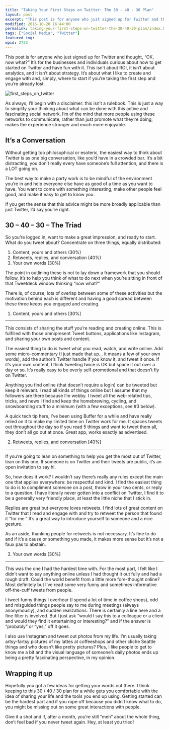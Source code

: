 ```yaml
---
title: "Taking Your First Steps on Twitter: The 30 - 40 - 30 Plan"
layout: post
excerpt: "This post is for anyone who just signed up for Twitter and thought, 'OK, now what?' It’s for the businesses and individuals curious about how to get started on Twitter and have fun with it."
modified: 2016-10-20 16:44:00
permalink: taking-your-first-steps-on-twitter-the-30-40-30-plan/index.html
tags: ["Social Media", "Twitter"]
featured_img:
wpid: 2722
---
```



This post is for anyone who just signed up for Twitter and thought, “OK, now what?” It’s for the businesses and individuals curious about how to get started on Twitter and have fun with it. This isn’t about ROI, it isn’t about analytics, and it isn’t about strategy. It’s about what I like to create and engage with and, simply, where to start if you’re taking the first step and you’re already lost.

![](/_images/2012/02/first_steps_on_twitter.jpg "first_steps_on_twitter")

As always, I’ll begin with a disclaimer: this isn’t a rulebook. This is just a way to simplify your thinking about what can be done with this active and fascinating social network. I’m of the mind that more people using these networks to communicate, rather than just promote what they’re doing, makes the experience stronger and much more enjoyable.

It’s a Conversation
-------------------

Without getting too philosophical or esoteric, the easiest way to think about Twitter is as one big conversation, like you’d have in a crowded bar. It’s a bit distracting, you don’t really every have someone’s full attention, and there is a LOT going on.

The best way to make a party work is to be mindful of the environment you’re in and help everyone else have as good of a time as you want to have. You want to come with something interesting, make other people feel good, and make it easy to get to know you.

If you get the sense that this advice might be more broadly applicable than just Twitter, I’d say you’re right.

30 – 40 – 30 – The Triad
------------------------

So you’re logged in, want to make a great impression, and ready to start. What do you tweet about? Concentrate on three things, equally distributed:

1. Content, yours and others (30%)
2. Retweets, replies, and conversation (40%)
3. Your own words (30%)

The point in outlining these is not to lay down a framework that you should follow, it’s to help you think of what to do next when you’re sitting in front of that Tweetdeck window thinking “now what?”

There is, of course, lots of overlap between some of these activities but the motivation behind each is different and having a good spread between these three keeps you engaged and creating.

1) Content, yours and others \[30%\]
------------------------------------

This consists of sharing the stuff you’re reading and creating online. This is fulfilled with those omnipresent Tweet buttons, applications like Instagram, and sharing your own posts and content.

The easiest thing to do is tweet what you read, watch, and write online. Add some micro-commentary (I just made that up… it means a few of your own words), add the author’s Twitter handle if you know it, and tweet it once. If it’s your own content, I think tweeting twice is OK but space it out over a day or so. It’s really easy to be overly self-promotional and that doesn’t fly on Twitter.

Anything you find online (that doesn’t require a login) can be tweeted but keep it relevant. I read all kinds of things online but I assume that my followers are there because I’m webby. I tweet all the web-related tips, tricks, and news I find and keep the homebrewing, cycling, and snowboarding stuff to a minimum (with a few exceptions, see #3 below).

A quick tech tip here, I’ve been using Buffer for a while and have really relied on it to make my limited time on Twitter work for me. It spaces tweets out throughout the day so if you read 5 things and want to tweet them all, they don’t all go out at once. Great app, works exactly as advertised.

2) Retweets, replies, and conversation \[40%\]
----------------------------------------------

If you’re going to lean on something to help you get the most out of Twitter, lean on this one. If someone is on Twitter and their tweets are public, it’s an open invitation to say hi.

So, how does it work? I wouldn’t say there’s really any rules except the main one that applies everywhere: be respectful and kind. I find the easiest thing to do is to compliment someone on a post, throw in your two cents, or reply to a question. I have literally never gotten into a conflict on Twitter, I find it to be a generally very friendly place, at least the little niche that I stick in.

Replies are great but everyone loves retweets. I find lots of great content on Twitter that I read and engage with and try to retweet the person that found it “for me.” It’s a great way to introduce yourself to someone and a nice gesture.

As an aside, thanking people for retweets is not necessary. It’s fine to do and if it’s a cause or something you made, it makes more sense but it’s not a faux pas to abstain.

3) Your own words \[30%\]
-------------------------

This was the one I had the hardest time with. For the most part, I felt like I didn’t want to say anything online unless I had thought it out fully and had a rough draft. Could the world benefit from a little more fore-thought online? Most definitely but I’ve read some very funny and sometimes informative off-the-cuff tweets from people.

I tweet funny things I overhear (I spend a lot of time in coffee shops), odd and misguided things people say to me during meetings (always anonymously), and sudden realizations. There is certainly a line here and a fine filter is involved. But I just ask “would I say this to a colleague or a client and would they find it entertaining or interesting?” and if the answer is “probably” or “yes,” off it goes.

I also use Instagram and tweet out photos from my life. I’m usually taking artsy-fartsy pictures of my lattes at coffeeshops and other cliche Seattle things and who doesn’t like pretty pictures? Plus, I like people to get to know me a bit and the visual language of someone’s daily photos ends up being a pretty fascinating perspective, in my opinion.

Wrapping it up
--------------

Hopefully you got a few ideas for getting your words out there. I think keeping to this 30 / 40 / 30 plan for a while gets you comfortable with the idea of sharing your life and the tools you end up using. Getting started can be the hardest part and if you rope off because you didn’t know what to do, you might be missing out on some great interactions with people.

Give it a shot and if, after a month, you’re still “meh” about the whole thing, don’t feel bad if you never tweet again. Hey, at least you tried!
